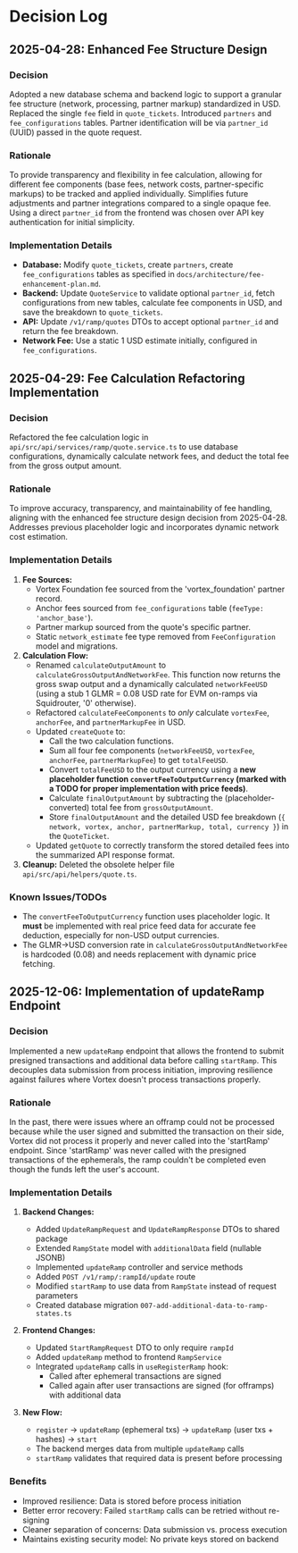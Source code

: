 # Decision Log

## 2025-04-28: Enhanced Fee Structure Design

### Decision
Adopted a new database schema and backend logic to support a granular fee structure (network, processing, partner markup) standardized in USD. Replaced the single `fee` field in `quote_tickets`. Introduced `partners` and `fee_configurations` tables. Partner identification will be via `partner_id` (UUID) passed in the quote request.

### Rationale
To provide transparency and flexibility in fee calculation, allowing for different fee components (base fees, network costs, partner-specific markups) to be tracked and applied individually. Simplifies future adjustments and partner integrations compared to a single opaque fee. Using a direct `partner_id` from the frontend was chosen over API key authentication for initial simplicity.

### Implementation Details
- **Database:** Modify `quote_tickets`, create `partners`, create `fee_configurations` tables as specified in `docs/architecture/fee-enhancement-plan.md`.
- **Backend:** Update `QuoteService` to validate optional `partner_id`, fetch configurations from new tables, calculate fee components in USD, and save the breakdown to `quote_tickets`.
- **API:** Update `/v1/ramp/quotes` DTOs to accept optional `partner_id` and return the fee breakdown.
- **Network Fee:** Use a static 1 USD estimate initially, configured in `fee_configurations`.


## 2025-04-29: Fee Calculation Refactoring Implementation

### Decision
Refactored the fee calculation logic in `api/src/api/services/ramp/quote.service.ts` to use database configurations, dynamically calculate network fees, and deduct the total fee from the gross output amount.

### Rationale
To improve accuracy, transparency, and maintainability of fee handling, aligning with the enhanced fee structure design decision from 2025-04-28. Addresses previous placeholder logic and incorporates dynamic network cost estimation.

### Implementation Details
1.  **Fee Sources:**
    *   Vortex Foundation fee sourced from the 'vortex_foundation' partner record.
    *   Anchor fees sourced from `fee_configurations` table (`feeType: 'anchor_base'`).
    *   Partner markup sourced from the quote's specific partner.
    *   Static `network_estimate` fee type removed from `FeeConfiguration` model and migrations.
2.  **Calculation Flow:**
    *   Renamed `calculateOutputAmount` to `calculateGrossOutputAndNetworkFee`. This function now returns the gross swap output and a dynamically calculated `networkFeeUSD` (using a stub 1 GLMR = 0.08 USD rate for EVM on-ramps via Squidrouter, '0' otherwise).
    *   Refactored `calculateFeeComponents` to *only* calculate `vortexFee`, `anchorFee`, and `partnerMarkupFee` in USD.
    *   Updated `createQuote` to:
        *   Call the two calculation functions.
        *   Sum all four fee components (`networkFeeUSD`, `vortexFee`, `anchorFee`, `partnerMarkupFee`) to get `totalFeeUSD`.
        *   Convert `totalFeeUSD` to the output currency using a **new placeholder function `convertFeeToOutputCurrency` (marked with a TODO for proper implementation with price feeds)**.
        *   Calculate `finalOutputAmount` by subtracting the (placeholder-converted) total fee from `grossOutputAmount`.
        *   Store `finalOutputAmount` and the detailed USD fee breakdown (`{ network, vortex, anchor, partnerMarkup, total, currency }`) in the `QuoteTicket`.
    *   Updated `getQuote` to correctly transform the stored detailed fees into the summarized API response format.
3.  **Cleanup:** Deleted the obsolete helper file `api/src/api/helpers/quote.ts`.

### Known Issues/TODOs
- The `convertFeeToOutputCurrency` function uses placeholder logic. It **must** be implemented with real price feed data for accurate fee deduction, especially for non-USD output currencies.
- The GLMR-&gt;USD conversion rate in `calculateGrossOutputAndNetworkFee` is hardcoded (0.08) and needs replacement with dynamic price fetching.


## 2025-12-06: Implementation of updateRamp Endpoint

### Decision
Implemented a new `updateRamp` endpoint that allows the frontend to submit presigned transactions and additional data before calling `startRamp`. This decouples data submission from process initiation, improving resilience against failures where Vortex doesn't process transactions properly.

### Rationale
In the past, there were issues where an offramp could not be processed because while the user signed and submitted the transaction on their side, Vortex did not process it properly and never called into the 'startRamp' endpoint. Since 'startRamp' was never called with the presigned transactions of the ephemerals, the ramp couldn't be completed even though the funds left the user's account.

### Implementation Details
1. **Backend Changes:**
   - Added `UpdateRampRequest` and `UpdateRampResponse` DTOs to shared package
   - Extended `RampState` model with `additionalData` field (nullable JSONB)
   - Implemented `updateRamp` controller and service methods
   - Added `POST /v1/ramp/:rampId/update` route
   - Modified `startRamp` to use data from `RampState` instead of request parameters
   - Created database migration `007-add-additional-data-to-ramp-states.ts`

2. **Frontend Changes:**
   - Updated `StartRampRequest` DTO to only require `rampId`
   - Added `updateRamp` method to frontend `RampService`
   - Integrated `updateRamp` calls in `useRegisterRamp` hook:
     - Called after ephemeral transactions are signed
     - Called again after user transactions are signed (for offramps) with additional data

3. **New Flow:**
   - `register` → `updateRamp` (ephemeral txs) → `updateRamp` (user txs + hashes) → `start`
   - The backend merges data from multiple `updateRamp` calls
   - `startRamp` validates that required data is present before processing

### Benefits
- Improved resilience: Data is stored before process initiation
- Better error recovery: Failed `startRamp` calls can be retried without re-signing
- Cleaner separation of concerns: Data submission vs. process execution
- Maintains existing security model: No private keys stored on backend
